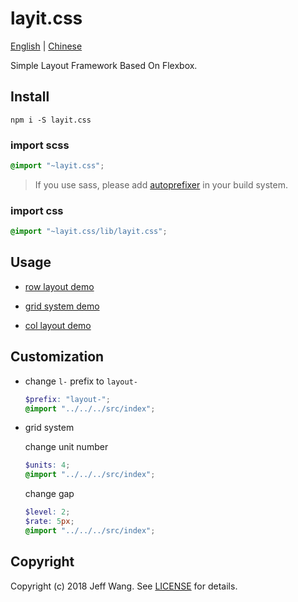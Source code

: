 # layit.css

[English](./README-EN.md) | [Chinese](./README.md)

Simple Layout Framework Based On Flexbox.

## Install

```
npm i -S layit.css
```

### import scss
```scss
@import "~layit.css";
```
> If you use sass, please add [autoprefixer](https://github.com/postcss/autoprefixer) in your build system.

### import css

```scss
@import "~layit.css/lib/layit.css";
```

## Usage

+ [row layout demo](https://jeffwcx.github.io/layit/examples/row.html)

+ [grid system demo](https://jeffwcx.github.io/layit/examples/grid.html)

+ [col layout demo](https://jeffwcx.github.io/layit/examples/col.html)

## Customization

+ change `l-` prefix to `layout-`
  ```scss
  $prefix: "layout-";
  @import "../../../src/index";
  ```
+ grid system

  change unit number
  ```scss
  $units: 4;
  @import "../../../src/index";
  ```
  change gap

  ```scss
  $level: 2;
  $rate: 5px;
  @import "../../../src/index";
  ```

## Copyright
Copyright (c) 2018 Jeff Wang. See [LICENSE](./LICENSE) for details.